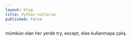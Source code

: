 ```yaml
---
layout: blog
title: Python notlarım
published: false
---
```

mümkün olan her yerde try, except, else kullanmaya çalış.